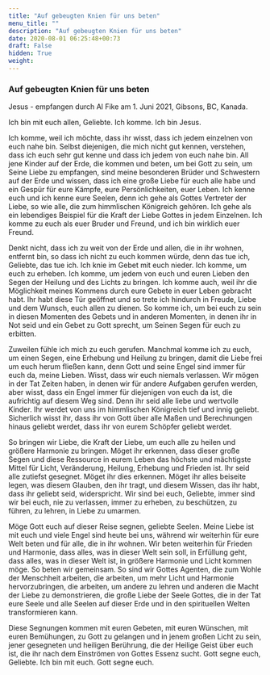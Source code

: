 ```yaml
---
title: "Auf gebeugten Knien für uns beten"
menu_title: ""
description: "Auf gebeugten Knien für uns beten"
date: 2020-08-01 06:25:48+00:73
draft: False
hidden: True
weight:
---
```

### Auf gebeugten Knien für uns beten

Jesus - empfangen durch Al Fike am 1. Juni 2021, Gibsons, BC, Kanada.

Ich bin mit euch allen, Geliebte. Ich komme. Ich bin Jesus.

Ich komme, weil ich möchte, dass ihr wisst, dass ich jedem einzelnen von euch nahe bin. Selbst diejenigen, die mich nicht gut kennen, verstehen, dass ich euch sehr gut kenne und dass ich jedem von euch nahe bin. All jene Kinder auf der Erde, die kommen und beten, um bei Gott zu sein, um Seine Liebe zu empfangen, sind meine besonderen Brüder und Schwestern auf der Erde und wissen, dass ich eine große Liebe für euch alle habe und ein Gespür für eure Kämpfe, eure Persönlichkeiten, euer Leben. Ich kenne euch und ich kenne eure Seelen, denn ich gehe als Gottes Vertreter der Liebe, so wie alle, die zum himmlischen Königreich gehören. Ich gehe als ein lebendiges Beispiel für die Kraft der Liebe Gottes in jedem Einzelnen. Ich komme zu euch als euer Bruder und Freund, und ich bin wirklich euer Freund.

Denkt nicht, dass ich zu weit von der Erde und allen, die in ihr wohnen, entfernt bin, so dass ich nicht zu euch kommen würde, denn das tue ich, Geliebte, das tue ich. Ich knie im Gebet mit euch nieder. Ich komme, um euch zu erheben. Ich komme, um jedem von euch und euren Lieben den Segen der Heilung und des Lichts zu bringen. Ich komme auch, weil ihr die Möglichkeit meines Kommens durch eure Gebete in euer Leben gebracht habt. Ihr habt diese Tür geöffnet und so trete ich hindurch in Freude, Liebe und dem Wunsch, euch allen zu dienen. So komme ich, um bei euch zu sein in diesen Momenten des Gebets und in anderen Momenten, in denen ihr in Not seid und ein Gebet zu Gott sprecht, um Seinen Segen für euch zu erbitten.

Zuweilen fühle ich mich zu euch gerufen. Manchmal komme ich zu euch, um einen Segen, eine Erhebung und Heilung zu bringen, damit die Liebe frei um euch herum fließen kann, denn Gott und seine Engel sind immer für euch da, meine Lieben. Wisst, dass wir euch niemals verlassen. Wir mögen in der Tat Zeiten haben, in denen wir für andere Aufgaben gerufen werden, aber wisst, dass ein Engel immer für diejenigen von euch da ist, die aufrichtig auf diesem Weg sind. Denn ihr seid alle liebe und wertvolle Kinder. Ihr werdet von uns im himmlischen Königreich tief und innig geliebt. Sicherlich wisst ihr, dass ihr von Gott über alle Maßen und Berechnungen hinaus geliebt werdet, dass ihr von eurem Schöpfer geliebt werdet.

So bringen wir Liebe, die Kraft der Liebe, um euch alle zu heilen und größere Harmonie zu bringen. Möget ihr erkennen, dass dieser große Segen und diese Ressource in eurem Leben das höchste und mächtigste Mittel für Licht, Veränderung, Heilung, Erhebung und Frieden ist. Ihr seid alle zutiefst gesegnet. Möget ihr dies erkennen. Möget ihr alles beiseite legen, was diesem Glauben, den ihr tragt, und diesem Wissen, das ihr habt, dass ihr geliebt seid, widerspricht. Wir sind bei euch, Geliebte, immer sind wir bei euch, nie zu verlassen, immer zu erheben, zu beschützen, zu führen, zu lehren, in Liebe zu umarmen.

Möge Gott euch auf dieser Reise segnen, geliebte Seelen. Meine Liebe ist mit euch und viele Engel sind heute bei uns, während wir weiterhin für eure Welt beten und für alle, die in ihr wohnen. Wir beten weiterhin für Frieden und Harmonie, dass alles, was in dieser Welt sein soll, in Erfüllung geht, dass alles, was in dieser Welt ist, in größere Harmonie und Licht kommen möge. So beten wir gemeinsam. So sind wir Gottes Agenten, die zum Wohle der Menschheit arbeiten, die arbeiten, um mehr Licht und Harmonie hervorzubringen, die arbeiten, um andere zu lehren und anderen die Macht der Liebe zu demonstrieren, die große Liebe der Seele Gottes, die in der Tat eure Seele und alle Seelen auf dieser Erde und in den spirituellen Welten transformieren kann.

Diese Segnungen kommen mit euren Gebeten, mit euren Wünschen, mit euren Bemühungen, zu Gott zu gelangen und in jenem großen Licht zu sein, jener gesegneten und heiligen Berührung, die der Heilige Geist über euch ist, die ihr nach dem Einströmen von Gottes Essenz sucht. Gott segne euch, Geliebte. Ich bin mit euch. Gott segne euch.
